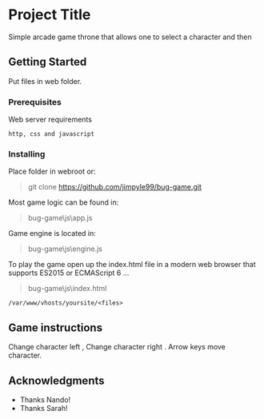 # Project Title

Simple arcade game throne that allows one to select a character and then

## Getting Started

Put files in web folder.

### Prerequisites

Web server requirements

```
http, css and javascript
```

### Installing

Place folder in webroot or:

>git clone https://github.com/jimpyle99/bug-game.git

Most game logic can be found in:

> bug-game\js\app.js

Game engine is located in:

> bug-game\js\engine.js

To play the game open up the index.html file in a modern web browser that supports ES2015 or ECMAScript 6 ...

>bug-game\js\index.html


```
/var/www/vhosts/yoursite/<files>
```

## Game instructions

Change character left  ,
Change character right .
Arrow keys move character.


## Acknowledgments

* Thanks Nando!
* Thanks Sarah!
